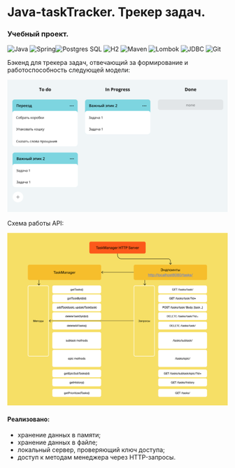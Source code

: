 # Java-taskTracker. Трекер задач.
### Учебный проект.

![Java](https://img.shields.io/badge/-Java-green) ![Spring](https://img.shields.io/badge/-Spring-blue)![Postgres SQL](https://img.shields.io/badge/-Postgres%20SQL-brightgreen) ![H2](https://img.shields.io/badge/-H2-green) ![Maven](https://img.shields.io/badge/-Maven-yellowgreen) ![Lombok](https://img.shields.io/badge/-Lombok-lightgrey) ![JDBC](https://img.shields.io/badge/-JDBC-green) ![Git](https://badgen.net/badge/icon/github?icon=github&label)

Бэкенд для трекера задач, отвечающий за формирование и работоспособность следующей модели:
    
![Alt text](https://github.com/Gidrosliv/java-TaskManager/blob/main/schema.png?raw=true)
    
        
Схема работы API:
    
![Alt text](https://github.com/Gidrosliv/java-TaskManager/blob/main/schema%20API.png?raw=true)

#### Реализовано:
*  хранение данных в памяти;
*  хранение данных в файле;
*  локальный сервер, проверяющий ключ доступа;
*  доступ к методам менеджера через HTTP-запросы.
